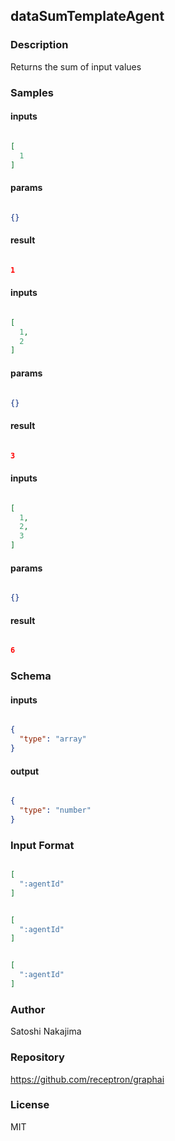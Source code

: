 ## dataSumTemplateAgent

### Description

Returns the sum of input values

### Samples

#### inputs

```json

[
  1
]

````

#### params

```json

{}

````

#### result

```json

1

````
#### inputs

```json

[
  1,
  2
]

````

#### params

```json

{}

````

#### result

```json

3

````
#### inputs

```json

[
  1,
  2,
  3
]

````

#### params

```json

{}

````

#### result

```json

6

````

### Schema

#### inputs

```json

{
  "type": "array"
}

````

#### output

```json

{
  "type": "number"
}

````

### Input Format

```json

[
  ":agentId"
]

````
```json

[
  ":agentId"
]

````
```json

[
  ":agentId"
]

````

### Author

Satoshi Nakajima

### Repository

https://github.com/receptron/graphai


### License

MIT

